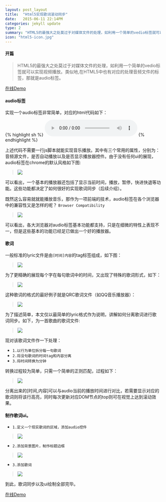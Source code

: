 ```yaml
---
layout: post_layout
title:  "Html5实现歌词滚动同步"
date:   2015-06-11 22:14PM
categories: jekyll update
type: 2
summary: "HTML5的最强大之处莫过于对媒体文件的处理，如利用一个简单的vedio标签就可以实现视频播放。类似地,在HTML5中也有对应的处理音频文件的标签，那就是audio标签。"
icon: "html5-icon.jpg"
---
```

#### 开篇

>HTML5的最强大之处莫过于对媒体文件的处理，如利用一个简单的vedio标签就可以实现视频播放。类似地,在HTML5中也有对应的处理音频文件的标签，那就是audio标签。

[在线Demo](https://kkkkkxiaofei.github.io/lyric-demo)

#### audio标签

实现一个audio标签非常简单，对应的html代码如下：

{% highlight sh %}
<audio id="player" 
    src="music/我在人民广场吃炸鸡.mp3" 
    autoplay controls>
</audio>
{% endhighlight %}

上述代码不需要一行js脚本就能实现音乐播放。其中有三个常用的属性，分别为：音频源文件，是否自动播放以及是否显示播放器控件。由于没有任何ui的展现，audio标签在chrome的默认风格如下图:
 
> ![](/../img/Html5实现歌词滚动同步/audio.png)

可以看出，一个基本的播放器还包括了显示当前时间，播放，暂停，快进快退等功能。这些功能都决定了如何很好的实现歌词同步（后续介绍）。

既然这么容易就就能播放音乐，那作为一项前端的技术，audio标签在各个浏览器中的兼容性又是怎样的呢？
`Browser Compatibility`

> ![](/../img/Html5实现歌词滚动同步/compacibility.png)

可以看出，各大浏览器对audio标签基本功能都支持，只是在细微的特性上表现不一，但是这些基本的功能已经足已做出一个好的播放器。

#### 歌词
一般标准的lyric文件是由`[时间]内容`的tag标签组成，如下图：

> ![](/../img/Html5实现歌词滚动同步/standard.png)

为了更精确的展现每个字在每句歌词中的时间，又出现了特殊的歌词形式，如下：

> ![](/../img/Html5实现歌词滚动同步/special.png)

这种歌词的格式的最好例子就是QRC歌词文件（如QQ音乐播放器）：

> ![](/../img/Html5实现歌词滚动同步/qrc.png)

为了描述简单，本文仅以最简单的lyric格式作为说明，讲解如何分离歌词进行歌词同步。如下，为一首歌曲的歌词文件:

> ![](/../img/Html5实现歌词滚动同步/song.png)

现对该歌词文件作一下处理：

* `1.以行为单位拆分每一句歌词`
* `2.将没句歌词的时间tag和内容分离`
* `3.将时间转换为分钟`

转换过程较为简单，只需一个简单的正则匹配，过程如下：

> ![](/../img/Html5实现歌词滚动同步/convert.png)

分离出来的[时间,内容]可以与audio当前的播放时间进行对比，若需要显示对应的歌词则将该行高亮，同时每次更新对应DOM节点的top则可在视觉上达到滚动效果。

#### 制作歌词ui。

* `1.定义一个现实歌词的区域，添加audio控件`

> ![](/../img/Html5实现歌词滚动同步/empty_canvas.png)

* `2.添加背景图片，制作标题边框`

> ![](/../img/Html5实现歌词滚动同步/backgroud.png)

* `3.添加歌词`

> ![](/../img/Html5实现歌词滚动同步/add_lyric.png)

到此，歌词同步以及ui绘制全部完毕。

[在线Demo](https://kkkkkxiaofei.github.io/lyric-demo)


















